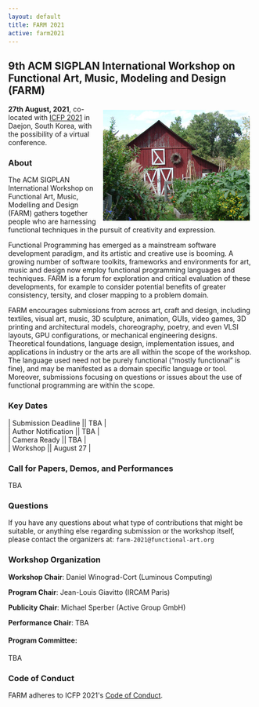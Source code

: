 ```yaml
---
layout: default
title: FARM 2021
active: farm2021
---
```


## 9th ACM SIGPLAN International Workshop on Functional Art, Music, Modeling and Design (FARM)

<img src="/files/farm-lambda-small.jpg" style="float: right; margin: 10px;" />

**27th August, 2021**, co-located with
[ICFP 2021](https://icfp21.sigplan.org/) in Daejon, South Korea,
with the possibility of a virtual conference.

### About

The ACM SIGPLAN International Workshop on Functional Art, Music,
Modelling and Design (FARM) gathers together people who are harnessing
functional techniques in the pursuit of creativity and expression.

Functional Programming has emerged as a mainstream software
development paradigm, and its artistic and creative use is booming. A
growing number of software toolkits, frameworks and environments for
art, music and design now employ functional programming languages and
techniques. FARM is a forum for exploration and critical evaluation of
these developments, for example to consider potential benefits of
greater consistency, tersity, and closer mapping to a problem domain.

FARM encourages submissions from across art, craft and design,
including textiles, visual art, music, 3D sculpture, animation, GUIs,
video games, 3D printing and architectural models, choreography,
poetry, and even VLSI layouts, GPU configurations, or mechanical
engineering designs. Theoretical foundations, language design,
implementation issues, and applications in industry or the arts are
all within the scope of the workshop. The language used need not be
purely functional (“mostly functional” is fine), and may be manifested
as a domain specific language or tool. Moreover, submissions focusing
on questions or issues about the use of functional programming are
within the scope.

### Key Dates

| Submission Deadline  || TBA       |  
| Author Notification  || TBA       |  
| Camera Ready         || TBA       |  
| Workshop             || August 27 |  

### Call for Papers, Demos, and Performances

TBA

### Questions

If you have any questions about what type of contributions that might
be suitable, or anything else regarding submission or the workshop
itself, please contact the organizers at: `farm-2021@functional-art.org`

### Workshop Organization

**Workshop Chair**: Daniel Winograd-Cort (Luminous Computing)

**Program Chair**: Jean-Louis Giavitto (IRCAM Paris)

**Publicity Chair**: Michael Sperber (Active Group GmbH)

**Performance Chair**: TBA

#### Program Committee:

TBA

### Code of Conduct

FARM adheres to ICFP 2021's
[Code of Conduct](http://icfp20.sigplan.org/attending/code-of-conduct).
